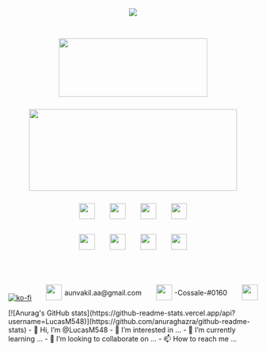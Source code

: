 <div align=center>
  <img src="https://readme-typing-svg.herokuapp.com?color=2dd4bf&center=true&vCenter=true&width=600&height=100&lines=Hello+there!;I'm+Cossale👋" />
</div>


&nbsp;
<!-- GitHub Streak -->
<div align=center style="margin-bottom: 25px;">
  <a href=http://github-readme-streak-stats.herokuapp.com/demo >
    <img width=300 height=118 src="https://github-readme-streak-stats.herokuapp.com/?user=Aunali321&background=0000&border=0000&stroke=aaa&ring=059669&fire=10b981&currStreakLabel=10b981&currStreakNum=4a9e90&sideLabels=10b981&sideNums=4a9e90&dates=aaa" />
  </a>
</div>
<!-- GitHub Stats -->
<div align=center >
  <a href=https://github.com/anuraghazra/github-readme-stats >
    <img width=420 height=165 src="https://github-readme-stats.vercel.app/api?username=Aunali321&bg_color=0000&text_color=aaa&title_color=10b981&icon_color=10b981&show_icons=true&border_color=aaa&border_radius=16" />
  </a>
</div>

<div align=center>
  <div style="display:inline-grid; gap:30px; grid-template-columns: auto auto auto auto; margin: 25px 0px 25px;">
    <img height="32" width="32" src="https://cdn.simpleicons.org/flutter/" />
    <img height="32" width="32" src="https://cdn.simpleicons.org/dart/" />
    <img height="32" width="32" src="https://cdn.simpleicons.org/appwrite/" />
    <img height="32" width="32" src="https://cdn.simpleicons.org/tailwindcss/" />
    <img height="32" width="32" src="https://cdn.simpleicons.org/node.js/" />
    <img height="32" width="32" src="https://cdn.simpleicons.org/kotlin/" />
    <img height="32" width="32" src="https://cdn.simpleicons.org/php/" />
    <img height="32" width="32" src="https://cdn.simpleicons.org/jetpackcompose/" />
  </div>
</div>

&nbsp;
<div style="display:flex; justify-content:space-between; align-items:baseline;">

  [![ko-fi](https://ko-fi.com/img/githubbutton_sm.svg)](https://ko-fi.com/cossale)

  <div style="display:flex; align-items: center;">
    <img height="32" width="32" src="https://cdn.simpleicons.org/gmail/" style="margin-right: 5px;" />aunvakil.aa@gmail.com
  </div>
  
  <div style="display:flex; align-items: center;">
    <img height="32" width="32" src="https://cdn.simpleicons.org/discord/" style="margin-right: 5px;" />-Cossale-#0160
  </div>

  <img src="https://komarev.com/ghpvc/?username=Aunali321&style=for-the-badge" style="height:32px;">

</div>
[![Anurag's GitHub stats](https://github-readme-stats.vercel.app/api?username=LucasM548)](https://github.com/anuraghazra/github-readme-stats)
- 👋 Hi, I’m @LucasM548
- 👀 I’m interested in ...
- 🌱 I’m currently learning ...
- 💞️ I’m looking to collaborate on ...
- 📫 How to reach me ...

<!---
LucasM548/LucasM548 is a ✨ special ✨ repository because its `README.md` (this file) appears on your GitHub profile.
You can click the Preview link to take a look at your changes.
--->
